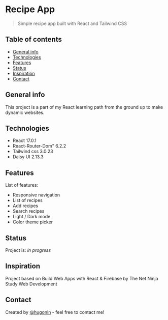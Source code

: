 # Recipe App
> Simple recipe app built with React and Tailwind CSS

## Table of contents
* [General info](#general-info)
* [Technologies](#technologies)
* [Features](#features)
* [Status](#status)
* [Inspiration](#inspiration)
* [Contact](#contact)

## General info
This project is a part of my React learning path from the ground up to make dynamic websites.

## Technologies
* React 17.0.1
* React-Router-Dom" 6.2.2
* Tailwind css 3.0.23
* Daisy UI 2.13.3

## Features
List of features:
* Responsive navigation
* List of recipes
* Add recipes
* Search recipes
* Light / Dark mode
* Color theme picker



## Status
Project is: _in progress_  


## Inspiration
Project based on Build Web Apps with React & Firebase by The Net Ninja Study Web Development 

## Contact
Created by [@hugonin](https://github.com/hugonin) - feel free to contact me!


